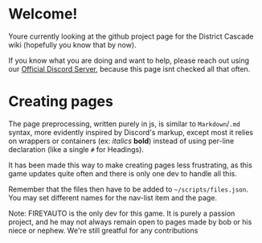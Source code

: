 # Welcome!
Youre currently looking at the github project page for the District Cascade wiki (hopefully you know that by now).

If you know what you are doing and want to help, please reach out using our [Official Discord Server](https://discord.gg/Gf4THCqraJ), because this page isnt checked all that often.

# Creating pages
The page preprocessing, written purely in js, is similar to `Markdown`/`.md` syntax, more evidently inspired by Discord's markup, except most it relies on wrappers or containers (ex: *italics* **bold**) instead of using per-line declaration (like a single `#` for Headings).

It has been made this way to make creating pages less frustrating, as this game updates quite often and there is only one dev to handle all this.

Remember that the files then have to be added to `~/scripts/files.json`. You may set different names for the nav-list item and the page.

Note: FIREYAUTO is the only dev for this game. It is purely a passion project, and he may not always remain open to pages made by bob or his niece or nephew. We're still greatful for any contributions
